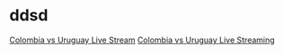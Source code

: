 ddsd
====
<a href=https://www.surveymonkey.com/s/89L6MWV>Colombia vs Uruguay Live Stream</a>
<a href=https://www.surveymonkey.com/s/89DVK55>Colombia vs Uruguay Live Streaming</a>

